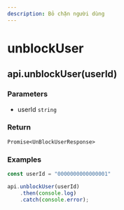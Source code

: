 ```yaml
---
description: Bỏ chặn người dùng
---
```


# unblockUser

## api.unblockUser(userId)

### Parameters

* userId `string`

### Return

`Promise<UnBlockUserResponse>`

### Examples

```javascript
const userId = "0000000000000001"

api.unblockUser(userId)
    .then(console.log)
    .catch(console.error);
```

